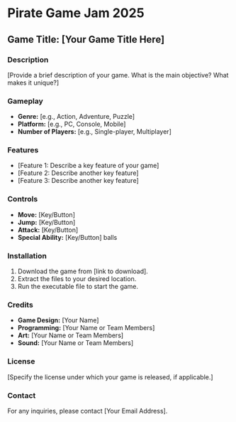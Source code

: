 # Pirate Game Jam 2025

## Game Title: [Your Game Title Here]

### Description
[Provide a brief description of your game. What is the main objective? What makes it unique?]

### Gameplay
- **Genre:** [e.g., Action, Adventure, Puzzle]
- **Platform:** [e.g., PC, Console, Mobile]
- **Number of Players:** [e.g., Single-player, Multiplayer]

### Features
- [Feature 1: Describe a key feature of your game]
- [Feature 2: Describe another key feature]
- [Feature 3: Describe another key feature]

### Controls
- **Move:** [Key/Button]
- **Jump:** [Key/Button]
- **Attack:** [Key/Button]
- **Special Ability:** [Key/Button]
balls
### Installation
1. Download the game from [link to download].
2. Extract the files to your desired location.
3. Run the executable file to start the game.

### Credits
- **Game Design:** [Your Name]
- **Programming:** [Your Name or Team Members]
- **Art:** [Your Name or Team Members]
- **Sound:** [Your Name or Team Members]

### License
[Specify the license under which your game is released, if applicable.]

### Contact
For any inquiries, please contact [Your Email Address].
